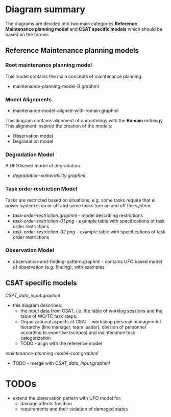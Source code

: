 # Diagram summary
The diagrams are devided into two main categories **Reference Maintenance planning model** 
and **CSAT specific models** which should be based on the former.   

## Reference Maintenance planning models
### Root maintenance planning model
This model contains the main concepts of maintenance planning. 
* maintenance-planning-model-B.graphml

### Model Alignments
* maintenance-model-aligned-with-romain.graphml

This diagram contains alignment of our ontology with the **Romain** ontology.
This alignment inspired the creation of the models:
* Observation model
* Degradation model

### Degradation Model
A UFO based model of degradation 
  * *degradation-vulnerability.graphml*

### Task order restriction Model 
Tasks are restricted based on situations, e.g. some tasks require that el. power system is on or off and some tasks turn on and off the system.
  * *task-order-restriction.graphml* - model describing restrictions
  * *task-order-restriction-01.png* - example table with specifications of task order restrictions
  * *task-order-restriction-02.png* - example table with specifications of task order restrictions

### Observation Model
* observation-and-finding-pattern.graphml - contains UFO based model of observation (e.g. finding), with examples

## CSAT specific models
*CSAT_data_input.graphml*
* this diagram describes:
  * the input data from CSAT, i.e. the table of 
  worklog sessions and the table of WO/TC task steps.
  * Organizational aspects of CSAT - workshop personal management hierarchy (line manager, team leader), 
    division of personnel according to expertise (scopes) and maintenance task categorization
  * TODO - align with the reference model
  
*maintenance-planning-model-csat.graphml* 
* TODO - merge with *CSAT_data_input.graphml*

# TODOs
* extend the observation pattern with UFO model for:
  * damage affects function
  * requirements and their violation of damaged states